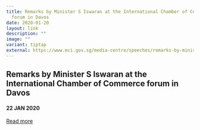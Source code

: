 ```yaml
---
title: Remarks by Minister S Iswaran at the International Chamber of Commerce
  forum in Davos
date: 2020-01-20
layout: link
description: ""
image: ""
variant: tiptap
external: https://www.mci.gov.sg/media-centre/speeches/remarks-by-minister-s-iswaran-at-the-international-chamber-of-commerce/
---
```

<h2><strong>Remarks by Minister S Iswaran at the International Chamber of Commerce forum in Davos</strong></h2>
<h4>22 JAN 2020</h4>
<p><a href="https://www.mci.gov.sg/media-centre/speeches/remarks-by-minister-s-iswaran-at-the-international-chamber-of-commerce/" rel="noopener noreferrer nofollow" target="_blank">Read more</a>
</p>
